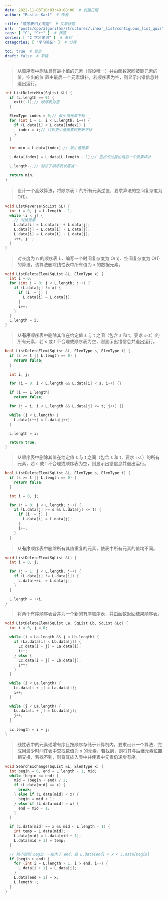 ```yaml
---
date: 2022-11-03T10:03:49+08:00  # 创建日期
author: "Rustle Karl"  # 作者

title: "顺序表相关问题"  # 文章标题
url:  "posts/cpp/algorithm/structures/linear_list/contiguous_list_quiz"  # 设置网页永久链接
tags: [ "C", "C++" ]  # 标签
series: [ "C 学习笔记" ]  # 系列
categories: [ "学习笔记" ]  # 分类

toc: true  # 目录
draft: false  # 草稿
---
```


> 从顺序表中删除具有最小值的元素（假设唯一）并由函数返回被删元素的值。空出的位
置由最后一个元素填补，若顺序表为空，则显示出错信息并退出运行。

```c++
int ListDeleteMin(SqList &L) {
  if (L.length == 0) {
    exit(-1);// 顺序表为空
  }

  ElemType index = 0;// 最小值元素下标
  for (int i = 1; i < L.length; i++) {
    if (L.data[i] < L.data[index]) {
      index = i;// 找到更小值元素则更新下标
    }
  }

  int min = L.data[index];// 最小值元素

  L.data[index] = L.data[L.length - 1];// 空出的位置由最后一个元素填补

  L.length--;// 别忘了顺序表长度减一

  return min;
}
```

> 设计一个高效算法，将顺序表 L 的所有元素逆置，要求算法的空间复杂度为 O(1)。

```c++
void ListReverse(SqList &L) {
  int i = 0, j = L.length - 1;
  while (i < j) {
    // 对换元素
    L.data[i] = L.data[i] + L.data[j];
    L.data[j] = L.data[i] - L.data[j];
    L.data[i] = L.data[i] - L.data[j];
    i++, j--;
  }
}
```

> 对长度为 n 的顺序表 L，编写一个时间复杂度为 O(n)、空间复杂度为 O(1)的算法，该算法删除线性表中所有值为 x 的数据元素。

```c++
void ListDeleteElem(SqList &L, ElemType x) {
  int i = 0;
  for (int j = 0; j < L.length; j++) {
    if (L.data[j] != x) {
      if (i != j) {
        L.data[i] = L.data[j];
      }
      i++;
    }
  }
  L.length = i;
}
```

> 从**有序**顺序表中删除其值在给定值 s 与 t 之间（包含 s 和 t，要求 `s<t`）的所有元素，若 s 或 t 不合理或顺序表为空，则显示出错信息并退出运行。

```c++
bool ListDeleteElem(SqList &L, ElemType s, ElemType t) {
  if (s >= t || L.length == 0) {
    return false;
  }

  int i, j;

  for (i = 0; i < L.length && L.data[i] < s; i++) {}

  if (i == L.length)
    return false;

  for (j = i; i < L.length && L.data[j] <= t; j++) {}

  while (j < L.length) {
    L.data[i++] = L.data[j++];
  }

  L.length = i;

  return true;
}
```

> 从顺序表中删除其值在给定值 s 与 t 之间（包含 s 和 t，要求 `s<t`）的所有元素，若 s 或 t 不合理或顺序表为空，则显示出错信息并退出运行。

```c++
bool ListDeleteElem(SqList &L, ElemType s, ElemType t) {
  if (s >= t || L.length == 0) {
    return false;
  }

  int i = 0, j;

  for (j = 0; j < L.length; j++) {
    if (L.data[j] >= s && L.data[j] <= t) {
      if (i != j) {
        L.data[i] = L.data[j];
      }
      i++;
    }
  }
```

> 从**有序**顺序表中删除所有其值重复的元素，使表中所有元素的值均不同。

```c++
void ListDeleteElem(SqList &L) {
  int i = 0, j;

  for (j = 1; j < L.length; j++) {
    if (L.data[j] != L.data[i]) {
      L.data[++i] = L.data[j];
    }
  }

  L.length = ++i;
}
```

> 将两个有序顺序表合并为一个新的有序顺序表，并由函数返回结果顺序表。

```c++
void ListDeleteElem(SqList La, SqList Lb, SqList &Lc) {
  int i = 0, j = 0;

  while (i < La.length && j < Lb.length) {
    if (La.data[i] < Lb.data[j]) {
      Lc.data[i + j] = La.data[i];
      i++;
    } else {
      Lc.data[i + j] = Lb.data[j];
      j++;
    }
  }

  while (i < La.length) {
    Lc.data[i + j] = La.data[i];
    i++;
  }

  while (j < La.length) {
    Lc.data[i + j] = Lb.data[j];
    j++;
  }

  Lc.length = i + j;
}
```

> 线性表中的元素递增有序且按顺序存储于计算机内。要求设计一个算法，完成用最少时间在表中查找数值为 x 的元素，若找到，则将其与后继元素位置相交换，若找不到，则将其插入表中并使表中元素仍递增有序。

```c++
void SearchExchange(SqList &L, ElemType x) {
  int begin = 0, end = L.length - 1, mid;
  while (begin <= end) {
    mid = (begin + end) / 2;
    if (L.data[mid] == x) {
      break;
    } else if (L.data[mid] < x) {
      begin = mid + 1;
    } else if (L.data[mid] > x) {
      end = mid - 1;
    }
  }

  if (L.data[mid] == x && mid < L.length - 1) {
    int temp = L.data[mid];
    L.data[mid] = L.data[mid + 1];
    L.data[mid + 1] = temp;
  }

  // 找不到则 begin 一定大于 end，且 L.data[end] < x < L.data[begin]
  if (begin > end) {
    for (int i = L.length - 1; i > end; i--) {
      L.data[i + 1] = L.data[i];
    }
    L.data[end + 1] = x;
    L.length++;
  }
}
```

```c++

```
